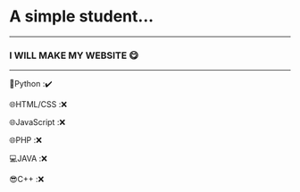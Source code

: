 # A simple student...  
---
### I WILL MAKE MY WEBSITE 😋
---
🐍Python :✔️

🌐HTML/CSS :❌ 

🌐JavaScript :❌ 

🌐PHP :❌ 

💻JAVA :❌ 

😎C++ :❌
